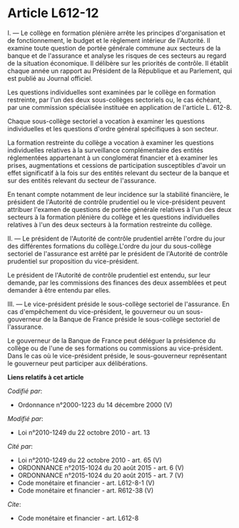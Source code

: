 # Article L612-12

I. ― Le collège en formation plénière arrête les principes d'organisation et de fonctionnement, le budget et le règlement
intérieur de l'Autorité. Il examine toute question de portée générale commune aux secteurs de la banque et de l'assurance et
analyse les risques de ces secteurs au regard de la situation économique. Il délibère sur les priorités de contrôle. Il
établit chaque année un rapport au Président de la République et au Parlement, qui est publié au Journal officiel.

Les questions individuelles sont examinées par le collège en formation restreinte, par l'un des deux sous-collèges sectoriels
ou, le cas échéant, par une commission spécialisée instituée en application de l'article L. 612-8.

Chaque sous-collège sectoriel a vocation à examiner les questions individuelles et les questions d'ordre général spécifiques
à son secteur.

La formation restreinte du collège a vocation à examiner les questions individuelles relatives à la surveillance
complémentaire des entités réglementées appartenant à un conglomérat financier et à examiner les prises, augmentations et
cessions de participation susceptibles d'avoir un effet significatif à la fois sur des entités relevant du secteur de la
banque et sur des entités relevant du secteur de l'assurance.

En tenant compte notamment de leur incidence sur la stabilité financière, le président de l'Autorité de contrôle prudentiel
ou le vice-président peuvent attribuer l'examen de questions de portée générale relatives à l'un des deux secteurs à la
formation plénière du collège et les questions individuelles relatives à l'un des deux secteurs à la formation restreinte du
collège.

II. ― Le président de l'Autorité de contrôle prudentiel arrête l'ordre du jour des différentes formations du collège.L'ordre
du jour du sous-collège sectoriel de l'assurance est arrêté par le président de l'Autorité de contrôle prudentiel sur
proposition du vice-président.

Le président de l'Autorité de contrôle prudentiel est entendu, sur leur demande, par les commissions des finances des deux
assemblées et peut demander à être entendu par elles. 

III. ― Le vice-président préside le sous-collège sectoriel de l'assurance. En cas d'empêchement du vice-président, le
gouverneur ou un sous-gouverneur de la Banque de France préside le sous-collège sectoriel de l'assurance.

Le gouverneur de la Banque de France peut déléguer la présidence du collège ou de l'une de ses formations ou commissions au
vice-président. Dans le cas où le vice-président préside, le sous-gouverneur représentant le gouverneur peut participer aux
délibérations.

**Liens relatifs à cet article**

_Codifié par_:

  - Ordonnance n°2000-1223 du 14 décembre 2000 (V)

_Modifié par_:

  - Loi n°2010-1249 du 22 octobre 2010 - art. 13

_Cité par_:

  - Loi n°2010-1249 du 22 octobre 2010 - art. 65 (V)
  - ORDONNANCE n°2015-1024 du 20 août 2015 - art. 6 (V)
  - ORDONNANCE n°2015-1024 du 20 août 2015 - art. 7 (V)
  - Code monétaire et financier - art. L612-8-1 (V)
  - Code monétaire et financier - art. R612-38 (V)

_Cite_:

  - Code monétaire et financier - art. L612-8
